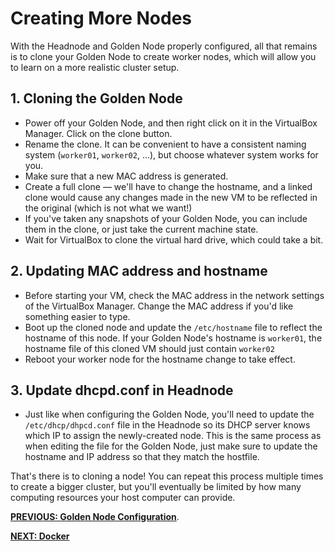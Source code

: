 # Creating More Nodes

With the Headnode and Golden Node properly configured, all that remains is to clone your Golden Node to create worker nodes, which will allow you to learn on a more realistic cluster setup.

## 1. Cloning the Golden Node

* Power off your Golden Node, and then right click on it in the VirtualBox Manager. Click on the clone button.
* Rename the clone. It can be convenient to have a consistent naming system (`worker01`, `worker02`, ...), but choose whatever system works for you.
* Make sure that a new MAC address is generated.
* Create a full clone &mdash; we'll have to change the hostname, and a linked clone would cause any changes made in the new VM to be reflected in the original (which is not what we want!)
* If you've taken any snapshots of your Golden Node, you can include them in the clone, or just take the current machine state. 
* Wait for VirtualBox to clone the virtual hard drive, which could take a bit.

## 2. Updating MAC address and hostname

* Before starting your VM, check the MAC address in the network settings of the VirtualBox Manager. Change the MAC address if you'd like something easier to type.
* Boot up the cloned node and update the `/etc/hostname` file to reflect the hostname of this node. If your Golden Node's hostname is `worker01`, the hostname file of this cloned VM should just contain `worker02`
* Reboot your worker node for the hostname change to take effect.

## 3. Update dhcpd.conf in Headnode

* Just like when configuring the Golden Node, you'll need to update the `/etc/dhcp/dhpcd.conf` file in the Headnode so its DHCP server knows which IP to assign the newly-created node. This is the same process as when editing the file for the Golden Node, just make sure to update the hostname and IP address so that they match the hostfile.

That's there is to cloning a node! You can repeat this process multiple times to create a bigger cluster, but you'll eventually be limited by how many computing resources your host computer can provide.


[**PREVIOUS: Golden Node Configuration**](06_golden-node-configuration.md). 

[**NEXT: Docker**](08_Docker.md)
